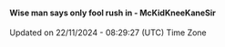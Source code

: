 #### Wise man says only fool rush in - McKidKneeKaneSir
Updated on 22/11/2024 - 08:29:27 (UTC) Time Zone
